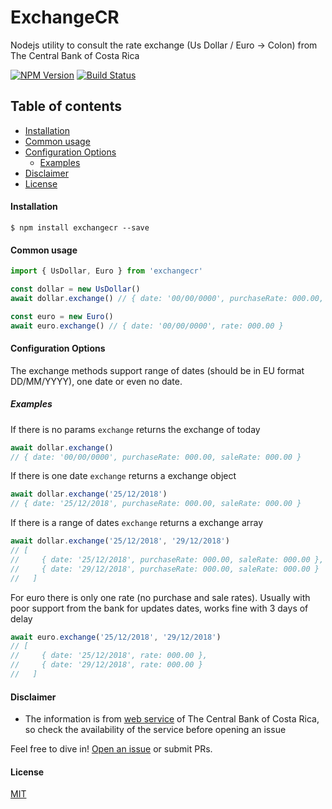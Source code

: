 # ExchangeCR
Nodejs utility to consult the rate exchange (Us Dollar / Euro -> Colon) from The Central Bank of Costa Rica

[![NPM Version][npm-image]][npm-url]
[![Build Status][travis-url]][travis-url]

## Table of contents

  * [Installation](#installation)
 * [Common usage](#common-usage)
  * [Configuration Options](#configuration-options)
     * [Examples](#examples)
  * [Disclaimer](#disclaimer)
  * [License](#license)

#### Installation
`$ npm install exchangecr --save`

#### Common usage
```javascript
import { UsDollar, Euro } from 'exchangecr'

const dollar = new UsDollar()
await dollar.exchange() // { date: '00/00/0000', purchaseRate: 000.00, saleRate: 000.00 }

const euro = new Euro()
await euro.exchange() // { date: '00/00/0000', rate: 000.00 }
```

#### Configuration Options
The exchange methods support range of dates (should be in EU format DD/MM/YYYY), one date or even no date.
##### Examples
If there is no params `exchange` returns the exchange of today
```javascript
await dollar.exchange()
// { date: '00/00/0000', purchaseRate: 000.00, saleRate: 000.00 }
```
If there is one date `exchange` returns a exchange object
```javascript
await dollar.exchange('25/12/2018') 
// { date: '25/12/2018', purchaseRate: 000.00, saleRate: 000.00 }
```
If there is a range of dates `exchange` returns a exchange array
```javascript
await dollar.exchange('25/12/2018', '29/12/2018')
// [
//     { date: '25/12/2018', purchaseRate: 000.00, saleRate: 000.00 },
//     { date: '29/12/2018', purchaseRate: 000.00, saleRate: 000.00 }
//   ]
```
For euro there is only one rate (no purchase and sale rates). Usually with poor support from the bank for updates dates, works fine with 3 days of delay
```javascript
await euro.exchange('25/12/2018', '29/12/2018')
// [
//     { date: '25/12/2018', rate: 000.00 },
//     { date: '29/12/2018', rate: 000.00 }
//   ]
```


#### Disclaimer
* The information is from [web service](http://www.bccr.fi.cr/indicadores_economicos_/ServicioWeb.html) of The Central Bank of Costa Rica, so check the availability of the service before opening an issue

Feel free to dive in! [Open an issue](https://github.com/pablohgm/ExchangeCR/issues/new) or submit PRs.
#### License

[MIT](http://vjpr.mit-license.org)

[npm-image]: http://img.shields.io/npm/v/exchangecr.svg?style=flat
[npm-url]: https://www.npmjs.com/package/exchangecr
[travis-url]: https://travis-ci.org/pablohgm/ExchangeCR.svg?branch=master
